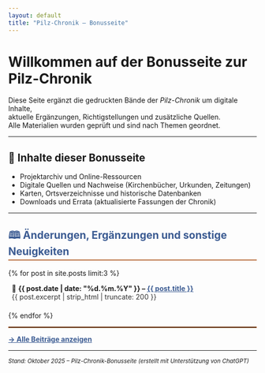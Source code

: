 ```yaml
---
layout: default
title: "Pilz-Chronik – Bonusseite"
---
```


# Willkommen auf der Bonusseite zur Pilz-Chronik

Diese Seite ergänzt die gedruckten Bände der *Pilz-Chronik* um digitale Inhalte,  
aktuelle Ergänzungen, Richtigstellungen und zusätzliche Quellen.  
Alle Materialien wurden geprüft und sind nach Themen geordnet.  

---

## 🔗 Inhalte dieser Bonusseite
- Projektarchiv und Online-Ressourcen  
- Digitale Quellen und Nachweise (Kirchenbücher, Urkunden, Zeitungen)  
- Karten, Ortsverzeichnisse und historische Datenbanken  
- Downloads und Errata (aktualisierte Fassungen der Chronik)

---

<h2 style="color:#3b5b92; border-bottom:2px solid #b86c3a; padding-bottom:4px;">
🕮 Änderungen, Ergänzungen und sonstige Neuigkeiten
</h2>

{% for post in site.posts limit:3 %}
<div style="margin-bottom:1.5em; padding-left:0.5em;">
📘 <strong>{{ post.date | date: "%d.%m.%Y" }} – 
<a href="{{ post.url | relative_url }}" style="color:#3b5b92;">{{ post.title }}</a></strong><br>
<span style="color:#333;">{{ post.excerpt | strip_html | truncate: 200 }}</span>
</div>
{% endfor %}

<hr style="border: 0.5px solid #b86c3a; margin: 1em 0;">

<p><a href="{{ site.baseurl }}/posts/" style="color:#3b5b92; font-weight:bold;">
→ Alle Beiträge anzeigen</a></p>

---

<small><em>Stand: Oktober 2025 – Pilz-Chronik-Bonusseite (erstellt mit Unterstützung von ChatGPT)</em></small>
